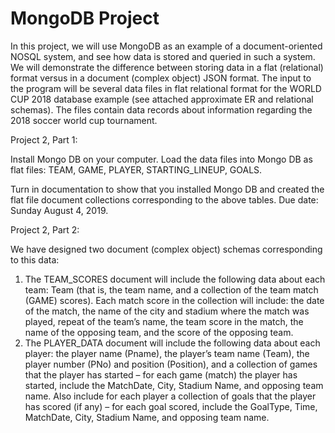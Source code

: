 # MongoDB Project

In this project, we will use MongoDB as an example of a document-oriented NOSQL system, and see how data is stored and queried in such a system. We will demonstrate the difference between storing data in a flat (relational) format versus in a document (complex object) JSON format.
The input to the program will be several data files in flat relational format for the WORLD CUP 2018 database example (see attached approximate ER and relational schemas). The files contain data records about information regarding the 2018 soccer world cup tournament. 

Project 2, Part 1:

Install Mongo DB on your computer. Load the data files into Mongo DB as flat files: TEAM, GAME, PLAYER, STARTING_LINEUP, GOALS.

Turn in documentation to show that you installed Mongo DB and created the flat file document collections corresponding to the above tables. Due date: Sunday August 4, 2019.

Project 2, Part 2:

We have designed two document (complex object) schemas corresponding to this data:

1.	The TEAM_SCORES document will include the following data about each team: Team (that is, the team name, and a collection of the team match (GAME) scores). Each match score in the collection will include: the date of the match, the name of the city and stadium where the match was played, repeat of the team’s name, the team score in the match, the name of the opposing team, and the score of the opposing team.
2.	The PLAYER_DATA document will include the following data about each player: the player name (Pname), the player’s team name (Team), the player number (PNo) and position (Position), and a collection of games that the player has started – for each game (match) the player  has started, include the MatchDate, City, Stadium Name, and opposing team name. Also include for each player a collection of goals that the player has scored (if any) – for each goal scored, include the GoalType, Time, MatchDate, City, Stadium Name, and opposing team name.

